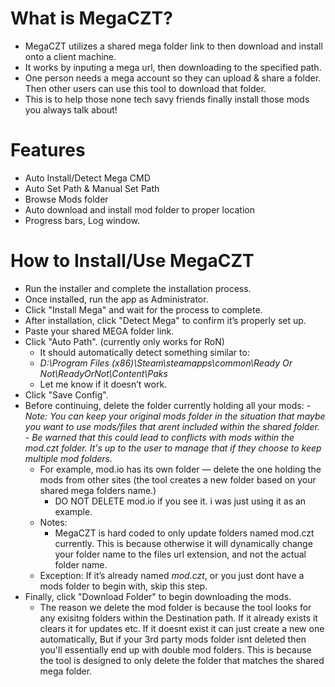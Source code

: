 # What is MegaCZT?
- MegaCZT utilizes a shared mega folder link to then download and install onto a client machine.
- It works by inputing a mega url, then downloading to the specified path.
- One person needs a mega account so they can upload & share a folder. Then other users can use this tool to download that folder.
- This is to help those none tech savy friends finally install those mods you always talk about!
# Features
- Auto Install/Detect Mega CMD
- Auto Set Path & Manual Set Path
- Browse Mods folder
- Auto download and install mod folder to proper location
- Progress bars, Log window.
# How to Install/Use MegaCZT
- Run the installer and complete the installation process.
- Once installed, run the app as Administrator.
- Click "Install Mega" and wait for the process to complete.
- After installation, click "Detect Mega" to confirm it’s properly set up.
- Paste your shared MEGA folder link.
- Click "Auto Path". (currently only works for RoN)
  - It should automatically detect something similar to:
  -  *D:\Program Files (x86)\Steam\steamapps\common\Ready Or Not\ReadyOrNot\Content\Paks*
  -  Let me know if it doesn’t work.
- Click "Save Config".
- Before continuing, delete the folder currently holding all your mods:
  *- Note: You can keep your original mods folder in the situation that maybe you want to use mods/files that arent included within the shared folder.*
    *- Be warned that this could lead to conflicts with mods within the mod.czt folder. It's up to the user to manage that if they choose to keep multiple mod folders.*
  - For example, mod.io has its own folder — delete the one holding the mods from other sites (the tool creates a new folder based on your shared mega folders name.)
    - DO NOT DELETE mod.io if you see it. i was just using it as an example.   
  - Notes:
    - MegaCZT is hard coded to only update folders named mod.czt currently. This is because otherwise it will dynamically change your folder name to the files url extension, and not the actual folder name.
  - Exception: If it’s already named *mod.czt*, or you just dont have a mods folder to begin with, skip this step.
- Finally, click "Download Folder" to begin downloading the mods.
  - The reason we delete the mod folder is because the tool looks for any exisitng folders within the Destination path. If it already exists it clears it for updates etc. If it doesnt exist it can just create a new one automatically, But if your 3rd party mods folder isnt deleted then you'll essentially end up with double mod folders. This is because the tool is designed to only delete the folder that matches the shared mega folder.









